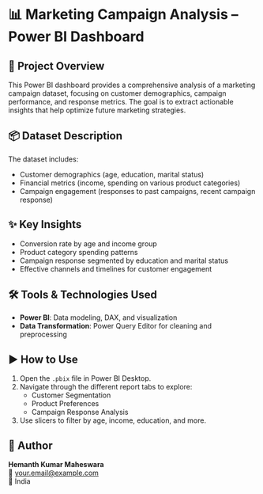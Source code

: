 # 📊 Marketing Campaign Analysis – Power BI Dashboard

## 📁 Project Overview
This Power BI dashboard provides a comprehensive analysis of a marketing campaign dataset, focusing on customer demographics, campaign performance, and response metrics. The goal is to extract actionable insights that help optimize future marketing strategies.

## 📦 Dataset Description
The dataset includes:
- Customer demographics (age, education, marital status)
- Financial metrics (income, spending on various product categories)
- Campaign engagement (responses to past campaigns, recent campaign response)

## ✨ Key Insights
- Conversion rate by age and income group
- Product category spending patterns
- Campaign response segmented by education and marital status
- Effective channels and timelines for customer engagement

## 🛠️ Tools & Technologies Used
- **Power BI**: Data modeling, DAX, and visualization
- **Data Transformation**: Power Query Editor for cleaning and preprocessing

## ▶️ How to Use
1. Open the `.pbix` file in Power BI Desktop.
2. Navigate through the different report tabs to explore:
   - Customer Segmentation
   - Product Preferences
   - Campaign Response Analysis
3. Use slicers to filter by age, income, education, and more.

## 👤 Author
**Hemanth Kumar Maheswara**  
📧 your.email@example.com  
📍 India
